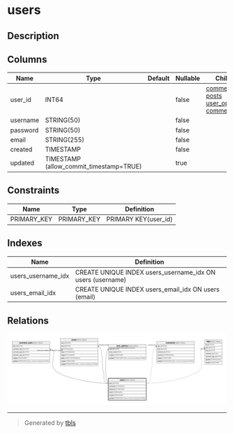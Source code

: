 # users

## Description

## Columns

| Name | Type | Default | Nullable | Children | Parents | Comment |
| ---- | ---- | ------- | -------- | -------- | ------- | ------- |
| user_id | INT64 |  | false | [comment_stars](comment_stars.md) [posts](posts.md) [user_options](user_options.md) [comments](comments.md) [logs](logs.md) |  |  |
| username | STRING(50) |  | false |  |  |  |
| password | STRING(50) |  | false |  |  |  |
| email | STRING(255) |  | false |  |  |  |
| created | TIMESTAMP |  | false |  |  |  |
| updated | TIMESTAMP (allow_commit_timestamp=TRUE) |  | true |  |  |  |

## Constraints

| Name | Type | Definition |
| ---- | ---- | ---------- |
| PRIMARY_KEY | PRIMARY_KEY | PRIMARY KEY(user_id) |

## Indexes

| Name | Definition |
| ---- | ---------- |
| users_username_idx | CREATE UNIQUE INDEX users_username_idx ON users (username) |
| users_email_idx | CREATE UNIQUE INDEX users_email_idx ON users (email) |

## Relations

![er](users.png)

---

> Generated by [tbls](https://github.com/k1LoW/tbls)
